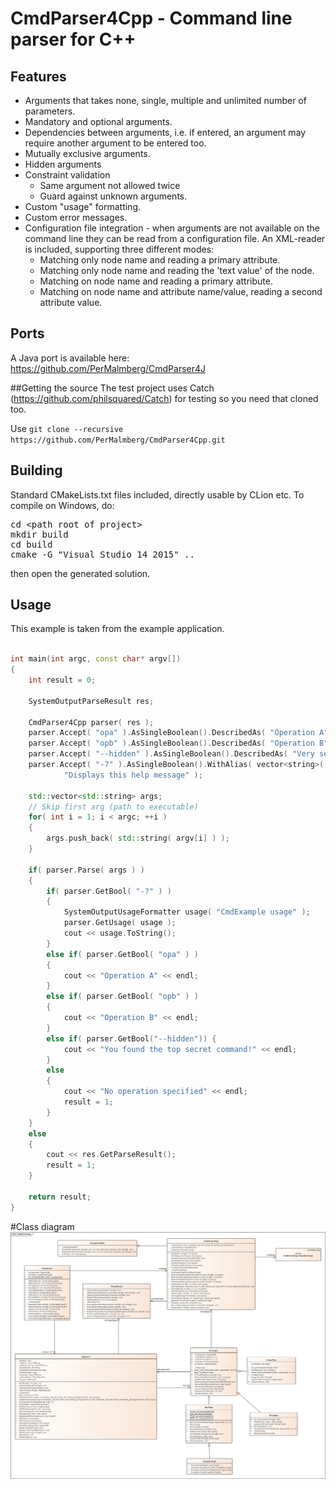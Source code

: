 # CmdParser4Cpp - Command line parser for C++

## Features
* Arguments that takes none, single, multiple and unlimited number of parameters.
* Mandatory and optional arguments.
* Dependencies between arguments, i.e. if entered, an argument may require another argument to be entered too.
* Mutually exclusive arguments.
* Hidden arguments
* Constraint validation
  * Same argument not allowed twice
  * Guard against unknown arguments.
* Custom "usage" formatting.
* Custom error messages.
* Configuration file integration - when arguments are not available on the
command line they can be read from a configuration file. An XML-reader is included,
supporting three different modes:
  * Matching only node name and reading a primary attribute.
  * Matching only node name and reading the 'text value' of the node.
  * Matching on node name and reading a primary attribute.
  * Matching on node name and attribute name/value, reading a second attribute value.

## Ports
A Java port is available here: https://github.com/PerMalmberg/CmdParser4J

##Getting the source
The test project uses Catch (https://github.com/philsquared/Catch) for testing so you need that cloned too.

Use `git clone --recursive https://github.com/PerMalmberg/CmdParser4Cpp.git`


## Building
Standard CMakeLists.txt files included, directly usable by CLion etc.
To compile on Windows, do:
<pre>
cd &lt;path root of project&gt;
mkdir build
cd build
cmake -G "Visual Studio 14 2015" ..
</pre>
then open the generated solution.

## Usage
This example is taken from the example application.

```C++

int main(int argc, const char* argv[])
{
	int result = 0;

	SystemOutputParseResult res;

	CmdParser4Cpp parser( res );
	parser.Accept( "opa" ).AsSingleBoolean().DescribedAs( "Operation A" ).BlockedBy( "opb" );
	parser.Accept( "opb" ).AsSingleBoolean().DescribedAs( "Operation B" );
	parser.Accept( "--hidden" ).AsSingleBoolean().DescribedAs( "Very secret command" ).SetHidden();
	parser.Accept( "-?" ).AsSingleBoolean().WithAlias( vector<string>( { "/?", "-help", "--help" } ) ).DescribedAs(
			"Displays this help message" );

	std::vector<std::string> args;
	// Skip first arg (path to executable)
	for( int i = 1; i < argc; ++i )
	{
		args.push_back( std::string( argv[i] ) );
	}

	if( parser.Parse( args ) )
	{
		if( parser.GetBool( "-?" ) )
		{
			SystemOutputUsageFormatter usage( "CmdExample usage" );
			parser.GetUsage( usage );
			cout << usage.ToString();
		}
		else if( parser.GetBool( "opa" ) )
		{
			cout << "Operation A" << endl;
		}
		else if( parser.GetBool( "opb" ) )
		{
			cout << "Operation B" << endl;
		}
		else if( parser.GetBool("--hidden")) {
			cout << "You found the top secret command!" << endl;
		}
		else
		{
			cout << "No operation specified" << endl;
			result = 1;
		}
	}
	else
	{
		cout << res.GetParseResult();
		result = 1;
	}

	return result;
}
```

#Class diagram
![Class diagram](https://github.com/PerMalmberg/CmdParser4Cpp/blob/master/cmdparser4cpp.png)
